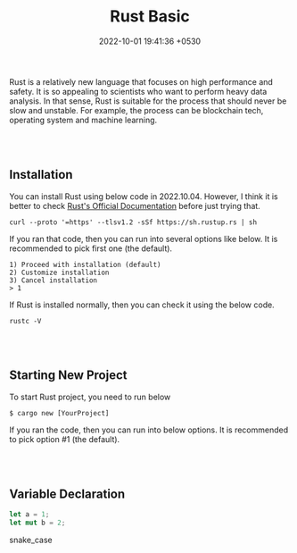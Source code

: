 ﻿---
layout: post
title:  "Rust Basic"
date:   2022-10-01 19:41:36 +0530
categories: Blockchain Rust
---

Rust is a relatively new language that focuses on high performance and safety. It is so appealing to scientists who want to perform heavy data analysis. In that sense, Rust is suitable for the process that should never be slow and unstable. For example, the process can be blockchain tech, operating system and machine learning.

<br/>
<br/>

## Installation
You can install Rust using below code in 2022.10.04. However, I think it is better to check [Rust's Official Documentation](https://www.rust-lang.org/) before just trying that.
```
curl --proto '=https' --tlsv1.2 -sSf https://sh.rustup.rs | sh
```
If you ran that code, then you can run into several options like below. It is recommended to pick first one (the default). 
```
1) Proceed with installation (default)
2) Customize installation
3) Cancel installation
> 1
```
If Rust is installed normally, then you can check it using the below code.
```
rustc -V
```
  
<br/>
<br/>
      
## Starting New Project
To start Rust project, you need to run below 
```
$ cargo new [YourProject]
```
If you ran the code, then you can run into below options. It is recommended to pick option #1 (the default). 

<br/>
<br/>

## Variable Declaration
```rust
let a = 1;
let mut b = 2;
```
snake_case


